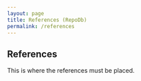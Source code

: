 ```yaml
---
layout: page
title: References (RepoDb)
permalink: /references
---
```


## References

This is where the references must be placed.
